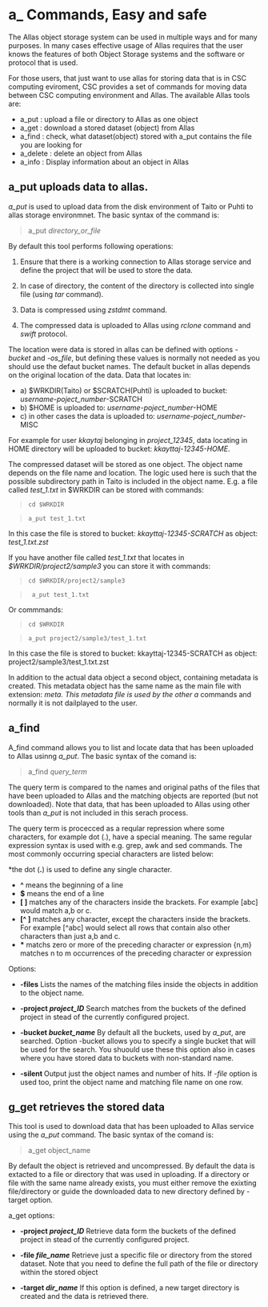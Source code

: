 # a_ Commands, Easy and safe

The Allas object storage system can be used in multiple ways and for many purposes. In many cases effective usage of Allas requires that the user knows the features of both Object Storage systems and the software or protocol that is used.

For those users, that just want to use allas for storing data that is in CSC computing eviroment, CSC provides a set of commands for moving data between CSC computing environment and Allas. The available Allas tools are:
  
* a_put : upload a file or directory to Allas as one object
* a_get : download a stored dataset (object) from Allas
* a_find : check, what dataset(object) stored with a_put contains the file you are looking for
* a_delete : delete an object from Allas
* a_info : Display information about an object in Allas


## a_put uploads data to allas.

<i>a_put</i> is used to upload data from the disk environment of Taito or Puhti to 
allas storage environmnet. The basic syntax of the command is:

>   a_put <i>directory_or_file</i>

By default this tool performs following operations:

1. Ensure that there is a working connection to Allas storage service and 
define the project that will be used to store the data.

2. In case of directory, the content of the directory is collected into single file
(using <i>tar</i> command).

3. Data is compressed using <i>zstdmt</i> command.

4. The compressed data is uploaded to Allas using <i>rclone</i> command and <i>swift</i> protocol.

The location were data is stored in allas can be defined with options
<i>-bucket</i> and <i>-os_file</i>, but defining these values is normally not needed as you should use the defaut bucket names.
 The default bucket in allas  depends on the original location of the data. Data that locates in:
 
  * a) $WRKDIR(Taito) or $SCRATCH(Puhti) is uploaded to bucket:  <i>username-poject_number</i>-SCRATCH
  * b) $HOME is uploaded to: <i>username-poject_number</i>-HOME
  * c) in other cases the data is uploaded to: <i>username-poject_number</i>-MISC

For example for user <i>kkaytaj</i> belonging in <i>project_12345</i>, data locating in HOME directory
will be uploaded to bucket: <i>kkayttaj-12345-HOME</i>.

The compressed dataset will be stored as one object. The object name depends on the
file name and location. The logic used here is such that the possible subdirectory path in Taito is included 
in the object name. E.g. a file called <i>test_1.txt</i> in $WRKDIR can be stored with commands:

>     cd $WRKDIR

>     a_put test_1.txt

In this case the file is stored to bucket: <i>kkayttaj-12345-SCRATCH</i>
as object: <i>test_1.txt.zst</i>

If you have another file called <i>test_1.txt</i> that locates in <i>$WRKDIR/project2/sample3</i>
you can store it with commands:
   
>     cd $WRKDIR/project2/sample3

>      a_put test_1.txt
  
Or commmands:
>     cd $WRKDIR

>     a_put project2/sample3/test_1.txt

In this case the file is stored to bucket: kkayttaj-12345-SCRATCH 
as object:  project2/sample3/test_1.txt.zst

In addition to the actual data object a second object, containing 
metadata is created. This metadata object has the same name as the
main file with extension: <i>_meta</i>. This metadata file is used by the 
other a_ commands and normally it is not dailplayed to the user.


## a_find

A_find command allows you to list and locate data that has been uploaded to Allas usinng <i>a_put</i>.
The basic syntax of the comand is:

>    a_find <i>query_term</i>

The query term is compared to the names and original paths of the files that have been uploaded to
Allas and the matching objects are reported (but not downloaded). Note that data, that has been uploaded 
to Allas using other tools than <i>a_put</i> is not included in this serach process.

The query term is procecced as a reqular repression where some characters, for example dot (.), have a special meaning.
The same regular expression syntax is used with e.g. grep, awk and sed commands.
The most commonly occurring special characters are listed below:

*the dot (<b>.</b>) is used to define any single character.
* <b>^</b> means the beginning of a line
* <b>$</b> means the end of a line
* <b>[ ]</b> matches any of the characters inside the brackets. For example [abc] would match a,b or c.
* <b>[^ ]</b> matches any character, except the characters inside the brackets. 
    For example [^abc] would select all rows that contain also other characters
    than just a,b and c.
* <b>*</b> matchs zero or more of the preceding character or expression
    \{n,m\} matches n to m occurrences of the preceding character or expression



Options:

* <b>-files</b>  Lists the names of the matching files inside the objects in addition to the object name.

* <b>-project <i>project_ID</i></b>   Search matches from the buckets of the defined project in stead of the currently configured project. 

* <b>-bucket <i>bucket_name</i></b>   By default all the buckets, used by <i>a_put</i>, are searched. Option -bucket allows you to specify a single bucket that will be used for the search. You shuould use these this option also in cases where you have stored data to buckets with non-standard name.

* <b>-silent </b>            Output just the object names and number of hits. If <i>-file</i> option is used too, print the object name and matching file name on one row.
                             
## g_get retrieves the stored data

This tool is used to download data that has been uploaded to Allas service using the <i>a_put</i> command.
The basic syntax of the comand is:

>    a_get object_name

By default the object is retrieved and uncompressed. By default the data is extacted to a file or directory that was used in  uploading. If a directory or file with the same name already exists, you must either remove the exixting file/directory or guide the downloaded data to new directory defined by -target option.

a_get options:

* <b>-project <i>project_ID</i></b>  Retrieve data form the buckets of the defined project in stead of the currently configured project. 

* <b>-file <i>file_name</i></b>      Retrieve just a specific file or directory from the stored dataset. Note that you need to define the full path of the file or directory within the stored object

* <b>-target <i>dir_name</i></b>      If this option is defined, a new target directory is created and the data is retrieved there.



